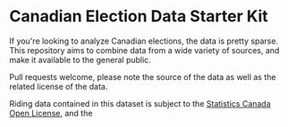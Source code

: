 # Canadian Election Data Starter Kit 

If you're looking to analyze Canadian elections, the data is pretty sparse. This repository aims to combine data from a wide variety of sources, and make it available to the general public.

Pull requests welcome, please note the source of the data as well as the related license of the data.


Riding data contained in this dataset is subject to the [Statistics Canada Open License](https://www.statcan.gc.ca/eng/reference/licence), and the 
